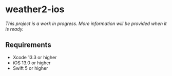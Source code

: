 # weather2-ios
*This project is a work in progress.
More information will be provided when it is ready.*

## Requirements
- Xcode 13.3 or higher
- iOS 13.0 or higher
- Swift 5 or higher